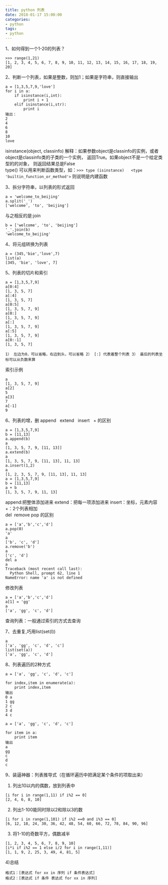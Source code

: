 ```yaml
---
title: python 列表
date: 2018-01-17 15:00:00
categories:
- python
tags:
- python
---
```


1、如何得到一个1-20的列表？
```
>>> range(1,21)
[1, 2, 3, 4, 5, 6, 7, 8, 9, 10, 11, 12, 13, 14, 15, 16, 17, 18, 19, 20]
```
2、判断一个列表，如果是整数，则加1；如果是字符串，则直接输出
```
a = [1,3,5,7,9,'love']
for i in a:
    if isinstance(i,int):
        print i + 1
    elif isinstance(i,str):
        print i
输出：
2
4
6
8
10
love
```
isinstance(object, classinfo) 解释：如果参数object是classinfo的实例，或者object是classinfo类的子类的一个实例， 返回True。如果object不是一个给定类型的的对象， 则返回结果总是False  
type() 可以用来判断函数类型，如：```>>> type (isinstance)  
<type 'builtin_function_or_method'>``` 则说明是内建函数

3、拆分字符串，以列表的形式返回
```
a = 'welcome_to_beijing'
a.split('_')
['welcome', 'to', 'beijing']
```
与之相反的是:join
```
b = ['welcome', 'to', 'beijing']
'_'.join(b)
'welcome_to_beijing'
```
4、将元组转换为列表
```
a = (345,'bie','love',7)
list(a)
[345, 'bie', 'love', 7]
```
5、列表的切片和索引
```
a = [1,3,5,7,9]
a[0:4]
[1, 3, 5, 7]
a[:4]
[1, 3, 5, 7]
a[0:5]
[1, 3, 5, 7, 9]
a[0:]
[1, 3, 5, 7, 9]
a[:]
[1, 3, 5, 7, 9]
a[:5]
[1, 3, 5, 7, 9]
a[0:-1]
[1, 3, 5, 7]
```
```1） 左边为0，可以省略，右边到头，可以省略 2） [:] 代表着整个列表 3） 最后的列表坐标可以从负数来算```

索引示例
```
a
[1, 3, 5, 7, 9]
a[2]
5
a[3]
7
a[-1]
9
```
6、列表的增，删
append   extend   insert   +  的区别
```
a = [1,3,5,7,9]
b = [11,13]
a.append(b)
a
[1, 3, 5, 7, 9, [11, 13]]
a.extend(b)
a
[1, 3, 5, 7, 9, [11, 13], 11, 13]
a.insert(1,2)
a
[1, 2, 3, 5, 7, 9, [11, 13], 11, 13]
a = [1,3,5,7,9]
b = [11,13]
a + b
[1, 3, 5, 7, 9, 11, 13]
```
append:把整体添加进来 extend：把每一项添加进来 insert：坐标，元素内容 +：2个列表相加  
del  remove pop 的区别
```
a = ['a','b','c','d']
a.pop(0)
'a'
a
['b', 'c', 'd']
a.remove('b')
a
['c', 'd']
del a
a
Traceback (most recent call last):
  Python Shell, prompt 62, line 1
NameError: name 'a' is not defined
```
修改列表
```
a = ['a','b','c','d']
a[1] = 'gg'
a
['a', 'gg', 'c', 'd']
```
查询列表：一般通过索引的方式去查询 

7、去重复,巧用list(set(l))
```
a
['a', 'gg', 'c', 'd', 'c']
list(set(a))
['a', 'gg', 'c', 'd']
```
8、列表遍历的2种方式  
```
a = ['a', 'gg', 'c', 'd', 'c']

for index,item in enumerate(a):
    print index,item
输出
0 a
1 gg
2 c
3 d
4 c   
```

```
a = ['a', 'gg', 'c', 'd', 'c']

for item in a:
    print item
输出
a
gg
c
d
c
```
9、装逼神器：列表推导式（在循环遍历中把满足某个条件的项取出来）  
1) 列出10以内的偶数，放到列表中
```
[i for i in range(1,11) if i%2 == 0]
[2, 4, 6, 8, 10]
```
2) 列出1-100能同时除以2和除以3的数
```
[i for i in range(1,101) if i%2 ==0 and i%3 == 0]
[6, 12, 18, 24, 30, 36, 42, 48, 54, 60, 66, 72, 78, 84, 90, 96]
```
3) 将1-10的奇数平方，偶数减半
```
[1, 2, 3, 4, 5, 6, 7, 8, 9, 10]
[i*i if i%2 == 1 else i/2 for i in range(1,11)]
[1, 1, 9, 2, 25, 3, 49, 4, 81, 5]
```
4)总结
```
格式1：[表达式 for xx in 序列 if 条件表达式]
格式2：[表达式 if 条件 表达式 for xx in 序列]
```
